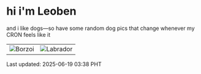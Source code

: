 # hi i'm Leoben

and i like dogs—so have some random dog pics that change whenever my CRON feels like it

|  |  |
|--------|----------|
| ![Borzoi](https://random-dog-vercel.vercel.app/api/random-borzoi?v=1750275510) | ![Labrador](https://random-dog-vercel.vercel.app/api/random-labrador?v=1750275510) |

Last updated: 2025-06-19 03:38 PHT
